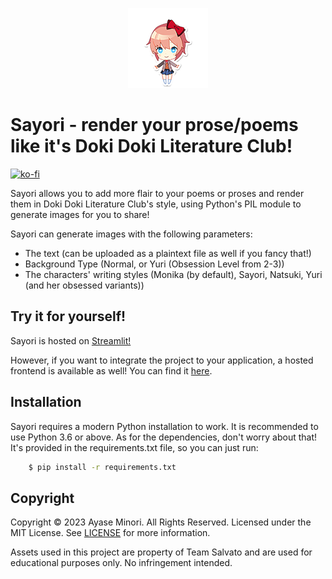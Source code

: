 <p align="center">
   <img alt="Sayori" src="./sayori.png">
</p>

# Sayori - render your prose/poems like it's Doki Doki Literature Club! 
[![ko-fi](https://ko-fi.com/img/githubbutton_sm.svg)](https://ko-fi.com/Y8Y6Y0W4)

Sayori allows you to add more flair to your poems or proses and render them in Doki Doki Literature Club's style, using Python's PIL module to generate images for you to share!

Sayori can generate images with the following parameters:

- The text (can be uploaded as a plaintext file as well if you fancy that!)
- Background Type (Normal, or Yuri (Obsession Level from 2-3))
- The characters' writing styles (Monika (by default), Sayori, Natsuki, Yuri (and her obsessed variants))

## Try it for yourself!
Sayori is hosted on [Streamlit!](https://sayori.streamlit.app/)

However, if you want to integrate the project to your application, a hosted frontend is available as well! You can find it [here](https://sayori.vercel.app).

## Installation

Sayori requires a modern Python installation to work. It is recommended to use Python 3.6 or above. As for the dependencies, don't worry about that! It's provided in the requirements.txt file, so you can just run:

```bash
    $ pip install -r requirements.txt
```
## Copyright

Copyright &copy; 2023 Ayase Minori. All Rights Reserved. Licensed under the MIT License. See [LICENSE](./LICENSE) for more information.

Assets used in this project are property of Team Salvato and are used for educational purposes only. No infringement intended.
